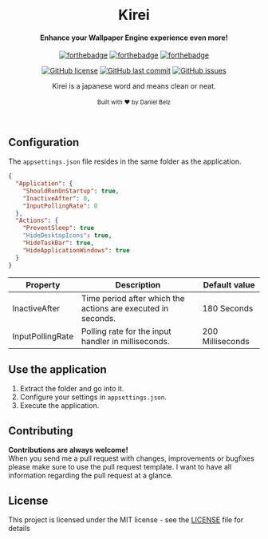 ﻿﻿﻿<h1 align="center">Kirei</h1><div align="center">

<h4 align="center">Enhance your Wallpaper Engine experience even more!</h4>

[![forthebadge](https://forthebadge.com/images/badges/made-with-c-sharp.svg)](https://forthebadge.com)
[![forthebadge](https://forthebadge.com/images/badges/built-with-love.svg)](https://forthebadge.com)
[![forthebadge](https://forthebadge.com/images/badges/you-didnt-ask-for-this.svg)](https://forthebadge.com)

[![GitHub license](https://img.shields.io/github/license/LegendaryB/Kirei.svg?longCache=true&style=flat-square)](https://github.com/LegendaryB/Kirei/blob/master/LICENSE)
[![GitHub last commit](https://img.shields.io/github/last-commit/LegendaryB/Kirei.svg?longCache=true&style=flat-square)](https://github.com/LegendaryB/Kirei)
[![GitHub issues](https://img.shields.io/github/issues/LegendaryB/Kirei.svg?longCache=true&style=flat-square)](https://github.com/LegendaryB/Kirei/issues)

Kirei is a japanese word and means clean or neat.
<br>
<br>
<sub>Built with ❤︎ by Daniel Belz</sub>
</div><br>

## Configuration
The `appsettings.json` file resides in the same folder as the application.
```json
{
  "Application": {
    "ShouldRunOnStartup": true,
    "InactiveAfter": 0,
    "InputPollingRate": 0
  },
  "Actions": {
	"PreventSleep": true
    "HideDesktopIcons": true,
    "HideTaskBar": true,
    "HideApplicationWindows": true
  }  
}
```

|Property   |Description   |Default value   |
|---|---|---|
|InactiveAfter   |Time period after which the actions are executed in seconds.   |180 Seconds|
|InputPollingRate   |Polling rate for the input handler in milliseconds.   |200 Milliseconds|

## Use the application
1. Extract the folder and go into it.
2. Configure your settings in `appsettings.json`.
2. Execute the application.

## Contributing

__Contributions are always welcome!__  
When you send me a pull request with changes, improvements or bugfixes please make sure to use the pull request template. 
I want to have all information regarding the pull request at a glance.

## License

This project is licensed under the MIT license - see the [LICENSE](LICENSE) file for details
